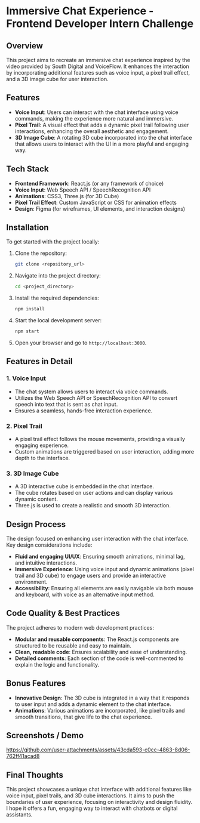 # Immersive Chat Experience - Frontend Developer Intern Challenge

## Overview

This project aims to recreate an immersive chat experience inspired by the video provided by South Digital and VoiceFlow. It enhances the interaction by incorporating additional features such as voice input, a pixel trail effect, and a 3D image cube for user interaction.

## Features

- **Voice Input**: Users can interact with the chat interface using voice commands, making the experience more natural and immersive.
- **Pixel Trail**: A visual effect that adds a dynamic pixel trail following user interactions, enhancing the overall aesthetic and engagement.
- **3D Image Cube**: A rotating 3D cube incorporated into the chat interface that allows users to interact with the UI in a more playful and engaging way.

## Tech Stack

- **Frontend Framework**: React.js (or any framework of choice)
- **Voice Input**: Web Speech API / SpeechRecognition API
- **Animations**: CSS3, Three.js (for 3D Cube)
- **Pixel Trail Effect**: Custom JavaScript or CSS for animation effects
- **Design**: Figma (for wireframes, UI elements, and interaction designs)

## Installation

To get started with the project locally:

1. Clone the repository:
    ```bash
    git clone <repository_url>
    ```

2. Navigate into the project directory:
    ```bash
    cd <project_directory>
    ```

3. Install the required dependencies:
    ```bash
    npm install
    ```

4. Start the local development server:
    ```bash
    npm start
    ```

5. Open your browser and go to `http://localhost:3000`.

## Features in Detail

### 1. **Voice Input**
   - The chat system allows users to interact via voice commands.
   - Utilizes the Web Speech API or SpeechRecognition API to convert speech into text that is sent as chat input.
   - Ensures a seamless, hands-free interaction experience.

### 2. **Pixel Trail**
   - A pixel trail effect follows the mouse movements, providing a visually engaging experience.
   - Custom animations are triggered based on user interaction, adding more depth to the interface.

### 3. **3D Image Cube**
   - A 3D interactive cube is embedded in the chat interface.
   - The cube rotates based on user actions and can display various dynamic content.
   - Three.js is used to create a realistic and smooth 3D interaction.

## Design Process

The design focused on enhancing user interaction with the chat interface. Key design considerations include:

- **Fluid and engaging UI/UX**: Ensuring smooth animations, minimal lag, and intuitive interactions.
- **Immersive Experience**: Using voice input and dynamic animations (pixel trail and 3D cube) to engage users and provide an interactive environment.
- **Accessibility**: Ensuring all elements are easily navigable via both mouse and keyboard, with voice as an alternative input method.

## Code Quality & Best Practices

The project adheres to modern web development practices:

- **Modular and reusable components**: The React.js components are structured to be reusable and easy to maintain.
- **Clean, readable code**: Ensures scalability and ease of understanding.
- **Detailed comments**: Each section of the code is well-commented to explain the logic and functionality.

## Bonus Features

- **Innovative Design**: The 3D cube is integrated in a way that it responds to user input and adds a dynamic element to the chat interface.
- **Animations**: Various animations are incorporated, like pixel trails and smooth transitions, that give life to the chat experience.

## Screenshots / Demo

https://github.com/user-attachments/assets/43cda593-c0cc-4863-8d06-762ff41acad8

## Final Thoughts

This project showcases a unique chat interface with additional features like voice input, pixel trails, and 3D cube interactions. It aims to push the boundaries of user experience, focusing on interactivity and design fluidity. I hope it offers a fun, engaging way to interact with chatbots or digital assistants.
